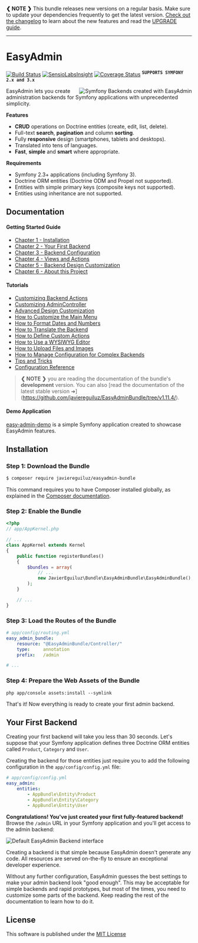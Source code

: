 **❮ NOTE ❯** This bundle releases new versions on a regular basis. Make sure
to update your dependencies frequently to get the latest version.
[Check out the changelog](https://github.com/javiereguiluz/EasyAdminBundle/releases)
to learn about the new features and read the [UPGRADE guide](https://github.com/javiereguiluz/EasyAdminBundle/blob/master/UPGRADE.md).

-----

EasyAdmin
=========

[![Build Status](https://travis-ci.org/javiereguiluz/EasyAdminBundle.svg?branch=master)](https://travis-ci.org/javiereguiluz/EasyAdminBundle)
[![SensioLabsInsight](https://insight.sensiolabs.com/projects/a3bfb8d9-7b2d-47ab-a95f-382af395bd51/mini.png)](https://insight.sensiolabs.com/projects/a3bfb8d9-7b2d-47ab-a95f-382af395bd51)
[![Coverage Status](https://coveralls.io/repos/javiereguiluz/EasyAdminBundle/badge.svg?branch=master)](https://coveralls.io/r/javiereguiluz/EasyAdminBundle?branch=master)
<sup><kbd>**SUPPORTS SYMFONY 2.x and 3.x**</kbd></sup>

<img src="https://raw.githubusercontent.com/javiereguiluz/EasyAdminBundle/master/Resources/doc/images/easyadmin-promo.png" alt="Symfony Backends created with EasyAdmin" align="right" />

EasyAdmin lets you create administration backends for Symfony applications
with unprecedented simplicity.

**Features**

  * **CRUD** operations on Doctrine entities (create, edit, list, delete).
  * Full-text **search**, **pagination** and column **sorting**.
  * Fully **responsive** design (smartphones, tablets and desktops).
  * Translated into tens of languages.
  * **Fast**, **simple** and **smart** where appropriate.

**Requirements**

  * Symfony 2.3+ applications (including Symfony 3).
  * Doctrine ORM entities (Doctrine ODM and Propel not supported).
  * Entities with simple primary keys (composite keys not supported).
  * Entities using inheritance are not supported.

Documentation
-------------

#### Getting Started Guide

  * [Chapter 1 - Installation](https://github.com/javiereguiluz/EasyAdminBundle/blob/master/Resources/doc/getting-started/1-installation.md)
  * [Chapter 2 - Your First Backend](https://github.com/javiereguiluz/EasyAdminBundle/blob/master/Resources/doc/getting-started/2-first-backend.md)
  * [Chapter 3 - Backend Configuration](https://github.com/javiereguiluz/EasyAdminBundle/blob/master/Resources/doc/getting-started/3-backend-configuration.md)
  * [Chapter 4 - Views and Actions](https://github.com/javiereguiluz/EasyAdminBundle/blob/master/Resources/doc/getting-started/4-views-and-actions.md)
  * [Chapter 5 - Backend Design Customization](https://github.com/javiereguiluz/EasyAdminBundle/blob/master/Resources/doc/getting-started/5-design-customization.md)
  * [Chapter 6 - About this Project](https://github.com/javiereguiluz/EasyAdminBundle/blob/master/Resources/doc/getting-started/6-about-this-project.md)

#### Tutorials

  * [Customizing Backend Actions](https://github.com/javiereguiluz/EasyAdminBundle/blob/master/Resources/doc/tutorials/customizing-backend-actions.md)
  * [Customizing AdminController](https://github.com/javiereguiluz/EasyAdminBundle/blob/master/Resources/doc/tutorials/customizing-admin-controller.md)
  * [Advanced Design Customization](https://github.com/javiereguiluz/EasyAdminBundle/blob/master/Resources/doc/tutorials/advanced-design-customization.md)
  * [How to Customize the Main Menu](https://github.com/javiereguiluz/EasyAdminBundle/blob/master/Resources/doc/tutorials/custom-menu.md)
  * [How to Format Dates and Numbers](https://github.com/javiereguiluz/EasyAdminBundle/blob/master/Resources/doc/tutorials/format-date-number.md)
  * [How to Translate the Backend](https://github.com/javiereguiluz/EasyAdminBundle/blob/master/Resources/doc/tutorials/i18n.md)
  * [How to Define Custom Actions](https://github.com/javiereguiluz/EasyAdminBundle/blob/master/Resources/doc/tutorials/custom-actions.md)
  * [How to Use a WYSIWYG Editor](https://github.com/javiereguiluz/EasyAdminBundle/blob/master/Resources/doc/tutorials/wysiwyg-editor.md)
  * [How to Upload Files and Images](https://github.com/javiereguiluz/EasyAdminBundle/blob/master/Resources/doc/tutorials/upload-files-and-images.md)
  * [How to Manage Configuration for Complex Backends](https://github.com/javiereguiluz/EasyAdminBundle/blob/master/Resources/doc/tutorials/complex-backend-config.md)
  * [Tips and Tricks](https://github.com/javiereguiluz/EasyAdminBundle/blob/master/Resources/doc/tutorials/tips-and-tricks.md)
  * [Configuration Reference](https://github.com/javiereguiluz/EasyAdminBundle/blob/master/Resources/doc/tutorials/configuration-reference.md)

> **❮ NOTE ❯** you are reading the documentation of the bundle's **development**
> version. You can also [read the documentation of the latest stable version ➜]
> (https://github.com/javiereguiluz/EasyAdminBundle/tree/v1.11.4/).

#### Demo Application

[easy-admin-demo](https://github.com/javiereguiluz/easy-admin-demo) is a simple
Symfony application created to showcase EasyAdmin features.

Installation
------------

### Step 1: Download the Bundle

```bash
$ composer require javiereguiluz/easyadmin-bundle
```

This command requires you to have Composer installed globally, as explained
in the [Composer documentation](https://getcomposer.org/doc/00-intro.md).

### Step 2: Enable the Bundle

```php
<?php
// app/AppKernel.php

// ...
class AppKernel extends Kernel
{
    public function registerBundles()
    {
        $bundles = array(
            // ...
            new JavierEguiluz\Bundle\EasyAdminBundle\EasyAdminBundle(),
        );
    }

    // ...
}
```

### Step 3: Load the Routes of the Bundle

```yaml
# app/config/routing.yml
easy_admin_bundle:
    resource: "@EasyAdminBundle/Controller/"
    type:     annotation
    prefix:   /admin

# ...
```

### Step 4: Prepare the Web Assets of the Bundle

```cli
php app/console assets:install --symlink
```

That's it! Now everything is ready to create your first admin backend.

Your First Backend
------------------

Creating your first backend will take you less than 30 seconds. Let's suppose
that your Symfony application defines three Doctrine ORM entities called
`Product`, `Category` and `User`.

Creating the backend for those entities just require you to add the following
configuration in the `app/config/config.yml` file:

```yaml
# app/config/config.yml
easy_admin:
    entities:
        - AppBundle\Entity\Product
        - AppBundle\Entity\Category
        - AppBundle\Entity\User
```

**Congratulations! You've just created your first fully-featured backend!**
Browse the `/admin` URL in your Symfony application and you'll get access to
the admin backend:

![Default EasyAdmin Backend interface](https://raw.githubusercontent.com/javiereguiluz/EasyAdminBundle/master/Resources/doc/images/easyadmin-default-backend.png)

Creating a backend is that simple because EasyAdmin doesn't generate any code.
All resources are served on-the-fly to ensure an exceptional developer
experience.

Without any further configuration, EasyAdmin guesses the best settings to make
your admin backend look "good enough". This may be acceptable for simple
backends and rapid prototypes, but most of the times, you need to customize
some parts of the backend. Keep reading the rest of the documentation to learn
how to do it.

License
-------

This software is published under the [MIT License](LICENSE.md)
